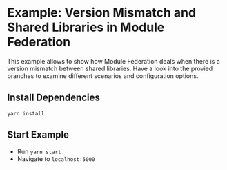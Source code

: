 # Example: Version Mismatch and Shared Libraries in Module Federation

This example allows to show how Module Federation deals when there is a version mismatch between shared libraries. Have a look into the provied branches to examine different scenarios and configuration options.

## Install Dependencies

`yarn install`

## Start Example

- Run `yarn start`
- Navigate to `localhost:5000`
